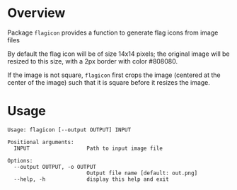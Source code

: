 # Overview

Package `flagicon` provides a function to generate flag icons from image files

By default the flag icon will be of size 14x14 pixels; the original image will
be resized to this size, with a 2px border with color #808080.

If the image is not square, `flagicon` first crops the image (centered at the center
of the image) such that it is square before it resizes the image.

# Usage
```
Usage: flagicon [--output OUTPUT] INPUT

Positional arguments:
  INPUT                  Path to input image file

Options:
  --output OUTPUT, -o OUTPUT
                         Output file name [default: out.png]
  --help, -h             display this help and exit
```